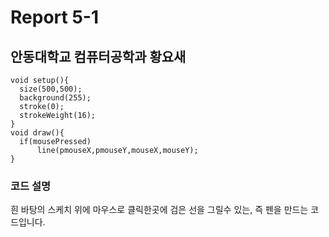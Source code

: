 # Report 5-1
## 안동대학교 컴퓨터공학과 황요새
```
void setup(){
  size(500,500);
  background(255);
  stroke(0);
  strokeWeight(16);
}
void draw(){
  if(mousePressed)
      line(pmouseX,pmouseY,mouseX,mouseY);  
}

```

### 코드 설명
흰 바탕의 스케치 위에 마우스로 클릭한곳에 검은 선을 그릴수 있는, 즉 펜을 만드는 코드입니다.
